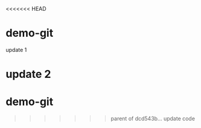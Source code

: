 <<<<<<< HEAD
# demo-git

update 1

update 2
=======
# demo-git
>>>>>>> parent of dcd543b... update code
